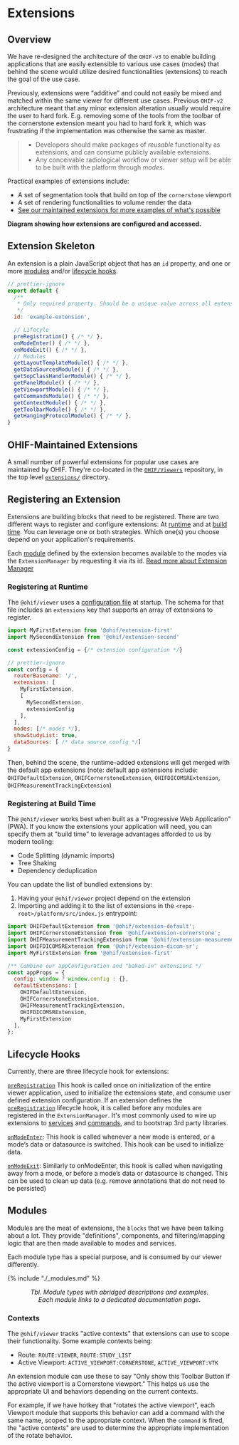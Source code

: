 # Extensions


## Overview
We have re-designed the architecture of the `OHIF-v3` to enable building applications
that are easily extensible to various use cases (modes) that  behind the scene would utilize desired functionalities (extensions) to reach the goal of the use case.

Previously, extensions were “additive” and could not easily be mixed and matched within the same viewer for different use cases. Previous `OHIF-v2` architecture meant that
any minor extension alteration usually  would require the user to hard fork. E.g. removing some of the tools from the toolbar of the cornerstone extension meant you had to hard fork it, which was frustrating if the implementation was otherwise the same as master.


> - Developers should make packages of *reusable* functionality as extensions, and can consume
> publicly available extensions.
> - Any conceivable radiological workflow or viewer setup will be able to be built with the platform through *modes*.



Practical examples of extensions include:

- A set of segmentation tools that build on top of the `cornerstone` viewport
- A set of rendering functionalities to volume render the data
- [See our maintained extensions for more examples of what's possible](#maintained-extensions)



**Diagram showing how extensions are configured and accessed.**

<!--
<div style="text-align: center;">
  <a href="/assets/img/extensions-diagram.png">
    <img src="/assets/img/extensions-diagram.png" alt="Extensions Diagram" style="margin: 0 auto; max-width: 500px;" />
  </a>
  <div><i>Diagram showing how extensions are configured and accessed.</i></div>
</div> -->



## Extension Skeleton

An extension is a plain JavaScript object that has an `id` property, and one or
more [modules](#modules) and/or [lifecycle hooks](#lifecycle-hooks).

```js
// prettier-ignore
export default {
  /**
   * Only required property. Should be a unique value across all extensions.
   */
  id: 'example-extension',

  // Lifecyle
  preRegistration() { /* */ },
  onModeEnter() { /* */ },
  onModeExit() { /* */ },
  // Modules
  getLayoutTemplateModule() { /* */ },
  getDataSourcesModule() { /* */ },
  getSopClassHandlerModule() { /* */ },
  getPanelModule() { /* */ },
  getViewportModule() { /* */ },
  getCommandsModule() { /* */ },
  getContextModule() { /* */ },
  getToolbarModule() { /* */ },
  getHangingProtocolModule() { /* */ },
}
```

## OHIF-Maintained Extensions
A small number of powerful extensions for popular use cases are maintained by
OHIF. They're co-located in the [`OHIF/Viewers`][viewers-repo] repository, in
the top level [`extensions/`][ext-source] directory.

<!-- <table>
    <thead>
        <tr>
            <th>Extension</th>
            <th>Description</th>
            <th>Modules</th>
        </tr>
    </thead>
    <tbody>
        <tr>
            <td>
                <a href="">
                    Default
                </a>
            </td>
            <td>
                Default extension provides default viewer layout, a study/series
                browser, and a datasource that maps to a DICOMWeb compliant backend
            </td>
            <td>commandsModule, ContextModule, DataSourceModule, HangingProtocolModule, LayoutTemplateModule, PanelModule, SOPClassHandlerModule, ToolbarModule</td>
        </tr>
        <tr>
            <td>
                <a href="https://www.npmjs.com/package/@ohif/extension-cornerstone">
                    Cornerstone
                </a>
            </td>
            <td>
                Provides rendering functionalities for 2D images.
            </td>
            <td>ViewportModule, CommandsModule</td>
        </tr>
            <td>
                <a href="https://www.npmjs.com/package/@ohif/extension-dicom-pdf">DICOM PDF</a>
            </td>
            <td>
                Renders PDFs for a <a href="https://github.com/OHIF/Viewers/blob/master/extensions/dicom-pdf/src/OHIFDicomPDFSopClassHandler.js#L4-L6">specific SopClassUID</a>.
            </td>
            <td>Viewport, SopClassHandler</td>
        </tr>
        <tr>
            <td>
                <a href="">DICOM SR</a>
            </td>
            <td>
                Maintained extensions for cornerstone and visualization of DICOM Structured Reports
            </td>
           <td>ViewportModule, CommandsModule, SOPClassHandlerModule</td>
        </tr>
        <tr>
            <td>
                <a href="">Measurement tracking</a>
            </td>
            <td>
                Tracking measurements in the measurement panel
            </td>
            <td> ContextModule,PanelModule,ViewportModule,CommandsModule</td>
        </tr>
    </tbody>
</table> -->


## Registering an Extension

Extensions are building blocks that need to be registered. There are two different ways to register and configure extensions: At
[runtime](#registering-at-runtime) and at
[build time](#registering-at-build-time).
You can leverage one or both strategies. Which one(s) you choose depend on your
application's requirements.

Each [module](#modules) defined by the extension
becomes available to the modes via the `ExtensionManager` by requesting it via
its id. [Read more about Extension Manager](#extension-manager)



### Registering at Runtime

The `@ohif/viewer` uses a [configuration file](../viewer/configuration.md) at
startup. The schema for that file includes an `extensions` key that supports an
array of extensions to register.

```js
import MyFirstExtension from '@ohif/extension-first'
import MySecondExtension from '@ohif/extension-second'

const extensionConfig = {/* extension configuration */}

// prettier-ignore
const config = {
  routerBasename: '/',
  extensions: [
    MyFirstExtension,
    [
      MySecondExtension,
      extensionConfig
    ],
  ],
  modes: [/* modes */],
  showStudyList: true,
  dataSources: [ /* data source config */]
}
```

Then, behind the scene, the runtime-added extensions will get merged with the
default app extensions (note: default app extensions include: `OHIFDefaultExtension`,
   `OHIFCornerstoneExtension`, `OHIFDICOMSRExtension`,
   `OHIFMeasurementTrackingExtension`)

### Registering at Build Time

The `@ohif/viewer` works best when built as a "Progressive Web Application"
(PWA). If you know the extensions your application will need, you can specify
them at "build time" to leverage advantages afforded to us by modern tooling:

- Code Splitting (dynamic imports)
- Tree Shaking
- Dependency deduplication

You can update the list of bundled extensions by:

1. Having your `@ohif/viewer` project depend on the extension
2. Importing and adding it to the list of extensions in the
   `<repo-root>/platform/src/index.js` entrypoint:

  ```js
  import OHIFDefaultExtension from '@ohif/extension-default';
  import OHIFCornerstoneExtension from '@ohif/extension-cornerstone';
  import OHIFMeasurementTrackingExtension from '@ohif/extension-measurement-tracking';
  import OHIFDICOMSRExtension from '@ohif/extension-dicom-sr';
  import MyFirstExtension from '@ohif/extension-first'

  /** Combine our appConfiguration and "baked-in" extensions */
  const appProps = {
    config: window ? window.config : {},
    defaultExtensions: [
      OHIFDefaultExtension,
      OHIFCornerstoneExtension,
      OHIFMeasurementTrackingExtension,
      OHIFDICOMSRExtension,
      MyFirstExtension
    ],
  };
  ```

## Lifecycle Hooks

Currently, there are three lifecycle hook for extensions:


[`preRegistration`](./lifecycle/pre-registration.md)
This hook is called once on initialization of the entire viewer application, used to initialize the extensions state, and consume user defined extension configuration. If an extension defines the [`preRegistration`](./lifecycle/pre-registration.md)
lifecycle hook, it is called before any modules are registered in the
`ExtensionManager`. It's most commonly used to wire up extensions to
[services](./../services/index.md) and [commands](./modules/commands.md), and to
bootstrap 3rd party libraries.


[`onModeEnter`](./lifecycle/on-mode-enter.md): This hook is called whenever a new mode is entered, or a mode’s data or datasource is switched. This hook can be used to initialize data.

[`onModeExit`](./lifecycle/on-mode-exit.md): Similarly to onModeEnter, this hook is called when navigating away from a mode, or before a mode’s data or datasource is changed. This can be used to clean up data (e.g. remove annotations that do not need to be persisted)



## Modules
Modules are the meat of extensions, the `blocks` that we have been talking about a lot.
They provide "definitions", components, and filtering/mapping logic that are then made available to modes and services.

Each module type has a special purpose, and is consumed by our viewer
differently.


{% include "./_modules.md" %}


<figure style="text-align: center; font-style: italic;">Tbl. Module types with abridged descriptions and examples. Each module links to a dedicated documentation page.</figure>




### Contexts

The `@ohif/viewer` tracks "active contexts" that extensions can use to scope
their functionality. Some example contexts being:

- Route: `ROUTE:VIEWER`, `ROUTE:STUDY_LIST`
- Active Viewport: `ACTIVE_VIEWPORT:CORNERSTONE`, `ACTIVE_VIEWPORT:VTK`

An extension module can use these to say "Only show this Toolbar Button if the
active viewport is a Cornerstone viewport." This helps us use the appropriate UI
and behaviors depending on the current contexts.

For example, if we have hotkey that "rotates the active viewport", each Viewport
module that supports this behavior can add a command with the same name, scoped
to the appropriate context. When the `command` is fired, the "active contexts"
are used to determine the appropriate implementation of the rotate behavior.







<!--
  LINKS
-->

<!-- prettier-ignore-start -->
[viewers-repo]: https://github.com/OHIF/Viewers
[ext-source]: https://github.com/OHIF/Viewers/tree/master/extensions
[module-types]: https://github.com/OHIF/Viewers/blob/master/platform/core/src/extensions/MODULE_TYPES.js
<!-- prettier-ignore-end -->
